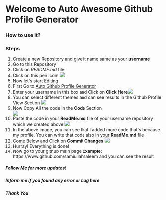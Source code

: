<h1>Welcome to Auto Awesome Github Profile Generator</h1>
<h3>How to use it?</h3>
<h3>Steps</h3>
<ol>
  <li>Create a new Repository and give it name same as your <b>username</b></li>
  <li>Go to this Repository</li>
  <li>Click on <i>README.md</i> file</li>
  <li>Click on this pen icon! <img src="https://user-images.githubusercontent.com/54318487/176025682-2cd86ab3-1078-40d4-b374-b34d33e8145a.png" /></li>
  <li>Now let's start Editing</li>
  <li>First Go to <a href="https://autogithubprofile.netlify.app/">Auto Github Profile Generator<a/></li>
  <li>Enter your username in this box and  Click on <b>Click Here</b><img src="https://user-images.githubusercontent.com/54318487/176026801-04c3774c-ef5b-4079-adb1-cbf2f0d0d9a4.png" /></li>
  <li>You can select different themes and can see results in the Github Profile View Section <img src="https://user-images.githubusercontent.com/54318487/176027128-4136ddeb-e9b8-4337-a1f8-8e77ba63246e.png" /></li>
  <li>Now Copy All the code in the <b>Code</b> Section</li>
  <img src="https://user-images.githubusercontent.com/54318487/176027598-7c19af6f-6be1-448e-8143-4b3cc35eb74b.png" />
  <li>Paste the code in your <b>ReadMe.md</b> file of your username repository which we created above <img src="https://user-images.githubusercontent.com/54318487/176027877-bdf42408-2897-41fb-9415-f07cf07c8750.png" /></li>
  <li>In the above image, you can see that I added more code that's because my profile. You can write that code also in your <b>ReadMe.md</b> file</li>
  <li>Come Below and Click on <b>Commit Changes</b> <img src="https://user-images.githubusercontent.com/54318487/176028363-421aa560-17cd-424b-9518-2b57b67756da.png"/></li>
  <li>Hurray! Everything is done!</li>
  <li>Now go to your github main page <b>Example:</b> https://www.github.com/samiullahsaleem and you can see the result</li>
</ol>
<h5>Follow Me for more updates! </h5>
<h5>Inform me if you found any error or bug here </h5>
<h5>Thank You</h5>
